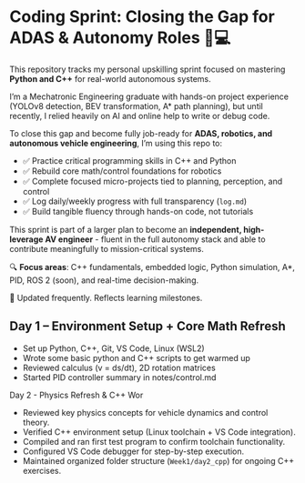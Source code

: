 # Coding Sprint: Closing the Gap for ADAS & Autonomy Roles 🚗💻

This repository tracks my personal upskilling sprint focused on mastering **Python and C++** for real-world autonomous systems.

I’m a Mechatronic Engineering graduate with hands-on project experience (YOLOv8 detection, BEV transformation, A* path planning), but until recently, I relied heavily on AI and online help to write or debug code.

To close this gap and become fully job-ready for **ADAS, robotics, and autonomous vehicle engineering**, I’m using this repo to:

- ✅ Practice critical programming skills in C++ and Python
- ✅ Rebuild core math/control foundations for robotics
- ✅ Complete focused micro-projects tied to planning, perception, and control
- ✅ Log daily/weekly progress with full transparency (`log.md`)
- ✅ Build tangible fluency through hands-on code, not tutorials

This sprint is part of a larger plan to become an **independent, high-leverage AV engineer** - fluent in the full autonomy stack and able to contribute meaningfully to mission-critical systems.

🔍 **Focus areas**: C++ fundamentals, embedded logic, Python simulation, A*, PID, ROS 2 (soon), and real-time decision-making.

📌 Updated frequently. Reflects learning milestones.

## Day 1 – Environment Setup + Core Math Refresh

- Set up Python, C++, Git, VS Code, Linux (WSL2)
- Wrote some basic python and C++ scripts to get warmed up
- Reviewed calculus (v = ds/dt), 2D rotation matrices
- Started PID controller summary in notes/control.md


Day 2 - Physics Refresh & C++ Wor
- Reviewed key physics concepts for vehicle dynamics and control theory.
- Verified C++ environment setup (Linux toolchain + VS Code integration).
- Compiled and ran first test program to confirm toolchain functionality.
- Configured VS Code debugger for step-by-step execution.
- Maintained organized folder structure (`Week1/day2_cpp`) for ongoing C++ exercises.




